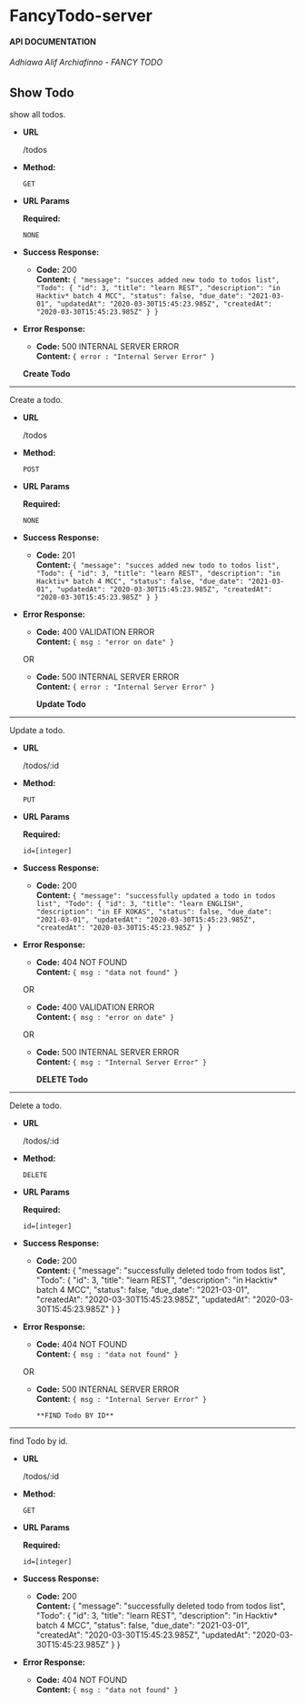 # FancyTodo-server
#### API DOCUMENTATION

###### Adhiawa Alif Archiafinno - FANCY TODO
**Show Todo**
----
  show all todos.

* **URL**

  /todos

* **Method:**

  `GET`
  
*  **URL Params**

   **Required:**
 
   `NONE`

* **Success Response:**

  * **Code:** 200 <br />
    **Content:** `{
    "message": "succes added new todo to todos list",
    "Todo": {
        "id": 3,
        "title": "learn REST",
        "description": "in Hacktiv* batch 4 MCC",
        "status": false,
        "due_date": "2021-03-01",
        "updatedAt": "2020-03-30T15:45:23.985Z",
        "createdAt": "2020-03-30T15:45:23.985Z"
    }
}`
 
* **Error Response:**

  * **Code:** 500 INTERNAL SERVER ERROR <br />
    **Content:** `{ error : "Internal Server Error" }`




  **Create Todo**
----
  Create a todo.

* **URL**

  /todos

* **Method:**

  `POST`
  
*  **URL Params**

   **Required:**
 
   `NONE`

* **Success Response:**

  * **Code:** 201 <br />
    **Content:** `{
    "message": "succes added new todo to todos list",
    "Todo": {
        "id": 3,
        "title": "learn REST",
        "description": "in Hacktiv* batch 4 MCC",
        "status": false,
        "due_date": "2021-03-01",
        "updatedAt": "2020-03-30T15:45:23.985Z",
        "createdAt": "2020-03-30T15:45:23.985Z"
    }
}`
 
* **Error Response:**

  * **Code:** 400 VALIDATION ERROR <br />
    **Content:** `{ msg : "error on date" }`

  OR

  * **Code:** 500 INTERNAL SERVER ERROR <br />
    **Content:** `{ error : "Internal Server Error" }`




    **Update Todo**
----
  Update a todo.

* **URL**

  /todos/:id

* **Method:**

  `PUT`
  
*  **URL Params**

   **Required:**
 
   `id=[integer]`

* **Success Response:**

  * **Code:** 200 <br />
    **Content:** `{
    "message": "successfully updated a todo in todos list",
    "Todo": {
        "id": 3,
        "title": "learn ENGLISH",
        "description": "in EF KOKAS",
        "status": false,
        "due_date": "2021-03-01",
        "updatedAt": "2020-03-30T15:45:23.985Z",
        "createdAt": "2020-03-30T15:45:23.985Z"
    }
}`
 
* **Error Response:**

  * **Code:** 404 NOT FOUND <br />
    **Content:** `{ msg : "data not found" }`

  OR

  * **Code:** 400 VALIDATION ERROR <br />
    **Content:** `{ msg : "error on date" }`
  
  OR

  * **Code:** 500 INTERNAL SERVER ERROR <br />
  **Content:** `{ msg : "Internal Server Error" }`




      **DELETE Todo**
----
  Delete a todo.

* **URL**

  /todos/:id

* **Method:**

  `DELETE`
  
*  **URL Params**

   **Required:**
 
   `id=[integer]`

* **Success Response:**

  * **Code:** 200 <br />
    **Content:** {
    "message": "successfully deleted todo from todos list",
    "Todo": {
        "id": 3,
        "title": "learn REST",
        "description": "in Hacktiv* batch 4 MCC",
        "status": false,
        "due_date": "2021-03-01",
        "createdAt": "2020-03-30T15:45:23.985Z",
        "updatedAt": "2020-03-30T15:45:23.985Z"
    }
}
 
* **Error Response:**

  * **Code:** 404 NOT FOUND <br />
    **Content:** `{ msg : "data not found" }`

  OR

  * **Code:** 500 INTERNAL SERVER ERROR <br />
  **Content:** `{ msg : "Internal Server Error" }`



        **FIND Todo BY ID**
----
  find Todo by id.

* **URL**

  /todos/:id

* **Method:**

  `GET`
  
*  **URL Params**

   **Required:**
 
   `id=[integer]`

* **Success Response:**

  * **Code:** 200 <br />
    **Content:** {
    "message": "successfully deleted todo from todos list",
    "Todo": {
        "id": 3,
        "title": "learn REST",
        "description": "in Hacktiv* batch 4 MCC",
        "status": false,
        "due_date": "2021-03-01",
        "createdAt": "2020-03-30T15:45:23.985Z",
        "updatedAt": "2020-03-30T15:45:23.985Z"
    }
}
 
* **Error Response:**

  * **Code:** 404 NOT FOUND <br />
    **Content:** `{ msg : "data not found" }`


